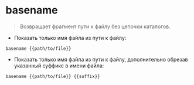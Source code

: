 # basename

> Возвращает фрагмент пути к файлу без цепочки каталогов.

- Показать только имя файла из пути к файлу:

`basename {{path/to/file}}`

- Показать только имя файла из пути к файлу, дополнительно обрезав указанный суффикс в имени файла:

`basename {{path/to/file}} {{suffix}}`
